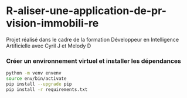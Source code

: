 # R-aliser-une-application-de-pr-vision-immobili-re
Projet réalisé dans le cadre de la formation Développeur en Intelligence Artificielle avec Cyril J et Melody D


### Créer un environnement virtuel et installer les dépendances

```bash
python -m venv envenv
source env/bin/activate
pip install --upgrade pip
pip install -r requirements.txt
```
